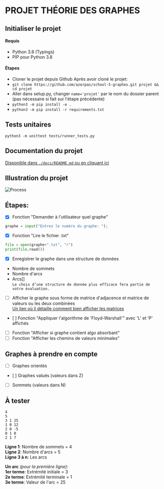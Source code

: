 # PROJET THÉORIE DES GRAPHES

## Initialiser le projet
#### Requis
- Python 3.8 (Typings)
- PIP pour Python 3.8
#### Étapes
- Cloner le projet depuis Github
Après avoir cloné le projet:     
- `git clone https://github.com/azerpas/school-5-graphes.git projet && cd projet`
- Aller dans setup.py, changer `name='projet'` par le nom du dossier parent (pas nécessaire si fait sur l'étape précédente)    
- `python3 -m pip install -e .`
- `python3 -m pip install -r requirements.txt`

## Tests unitaires
`python3 -m unittest tests/runner_tests.py`

## Documentation du projet
[Disponible dans `./docs/README.md` ou en cliquant ici](/docs/README.md)

## Illustration du projet
![Process](https://user-images.githubusercontent.com/19282069/95011857-15e00100-0634-11eb-9ca7-564b3127709c.png)

## Étapes: 
- [X] Fonction "Demander à l'utilisateur quel graphe"    
```python
graphe = input("Entrez le numéro du graphe: "); 
```    
- [X] Fonction "Lire le fichier .txt"    
```python
file = open(graphe+".txt", "r")
print(file.read())
```     
- [X] Enregistrer le graphe dans une structure de données    
* Nombre de sommets      
* Nombre d'arcs     
* Arcs[]      
`Le choix d’une structure de donnée plus efficace fera partie de votre évaluation.`      
- [ ] Afficher le graphe sous forme de matrice d'adjacence et matrice de valeurs ou les deux combinées     
[Un lien où il détaille comment bien afficher les matrices](http://math.mad.free.fr/depot/numpy/base.html)      
- [ ] Fonction "Appliquer l'algorithme de 'Floyd-Warshall'" avec 'L' et 'P' affichés     
- [ ] Fonction "Afficher si graphe contient algo absorbant"     
- [ ] Fonction "Afficher les chemins de valeurs minimales"   

## Graphes à prendre en compte     
- [ ] Graphes orientés      
- [ ] Graphes valués (valeurs dans Z)    
- [ ] Sommets (valeurs dans N)    


## À tester     
```    
4
5
3 1 25
1 0 12
2 0 -5
0 1 0
2 1 7
```     

**Ligne 1**: Nombre de sommets = 4         
**Ligne 2**: Nombre d'arcs = 5     
**Ligne 3 à n**: Les arcs     

**Un arc** *(pour la première ligne)*:      
**1er terme**: Extrémité initiale = 3     
**2e terme**: Extrémité terminale = 1       
**3e terme**: Valeur de l'arc = 25      
